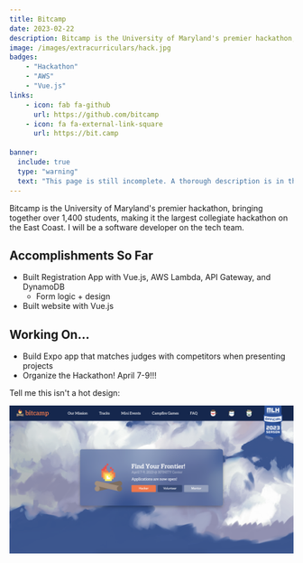 ```yaml
---
title: Bitcamp
date: 2023-02-22
description: Bitcamp is the University of Maryland's premier hackathon, bringing together over 1,400 students, making it the largest collegiate hackathon on the East Coast. I am a software developer on the tech team.
image: /images/extracurriculars/hack.jpg
badges:
    - "Hackathon"
    - "AWS"
    - "Vue.js"
links:
    - icon: fab fa-github
      url: https://github.com/bitcamp
    - icon: fa fa-external-link-square
      url: https://bit.camp

banner:
  include: true
  type: "warning"
  text: "This page is still incomplete. A thorough description is in the works." 
---
```


Bitcamp is the University of Maryland's premier hackathon, bringing together over 1,400 students, making it the largest collegiate hackathon on the East Coast. I will be a software developer on the tech team.

## Accomplishments So Far
- Built Registration App with Vue.js, AWS Lambda, API Gateway, and DynamoDB
  - Form logic + design
- Built website with Vue.js

## Working On...
- Build Expo app that matches judges with competitors when presenting projects
- Organize the Hackathon! April 7-9!!!

Tell me this isn't a hot design: 

![Image](/images/extracurriculars/bitcamp-site-2023.png)